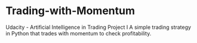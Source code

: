 # Trading-with-Momentum
Udacity - Artificial Intelligence in Trading Project I
A simple trading strategy in Python that trades with momentum to check profitability.
